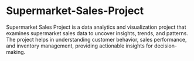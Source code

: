 # Supermarket-Sales-Project
 Supermarket Sales Project is a data analytics and visualization project that examines supermarket sales data to uncover insights, trends, and patterns. The project helps in understanding customer behavior, sales performance, and inventory management, providing actionable insights for decision-making.

